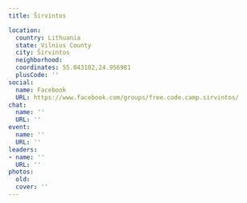```yaml
---
title: Širvintos

location:
  country: Lithuania
  state: Vilnius County
  city: Širvintos
  neighborhood: 
  coordinates: 55.043102,24.956981
  plusCode: ''
social:
  name: Facebook
  URL: https://www.facebook.com/groups/free.code.camp.sirvintos/
chat:
  name: ''
  URL: ''
event:
  name: ''
  URL: ''
leaders:
- name: ''
  URL: ''
photos:
  old: 
  cover: ''
---
```

